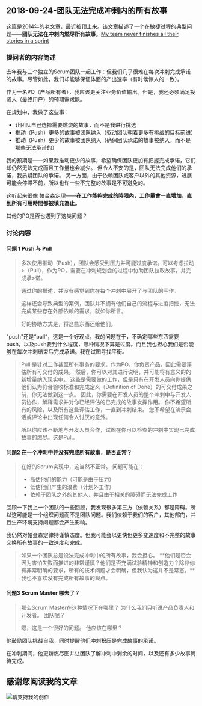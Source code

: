 ## 2018-09-24-团队无法完成冲刺内的所有故事


这篇是2014年的老文章，最近被顶上来。该文章描述了一个在敏捷过程的典型问题——**团队无法在冲刺内燃尽所有故事**。[My team never finishes all their stories in a sprint](https://www.scrum.org/forum/scrum-forum/5551/my-team-never-finishes-all-their-stories-sprint)


### 提问者的内容简述
去年我与三个独立的Scrum团队一起工作：但我们几乎很难在每次冲刺完成承诺的故事。尽管如此，我们却能够保证体面的产出速率（有时候惊人的一致）。

作为一名PO（产品所有者），我应该更关注业务价值输出。但是，我还必须满足投资人（最终用户）的预期需求能。

在规划中，我做了这些事：
- 让团队自己选择需要燃烧的故事，而不是我进行挑选
- 推动（Push）更多的故事被团队纳入（驱动团队朝着更多有挑战的目标前进） 
- 推动（Push）更少的故事被团队纳入（确保团队承诺的故事被纳入，而不是那些无法承诺的）

我的预期是——如果我推动更少的故事，希望确保团队更加有把握完成承诺，它们却仍然无法完成而且工作量也会减少。 但令人不安的是，团队无法完成他们的承诺，我质疑团队的承诺。 另一方面，由于依赖团队或客户以外的其他资源，进展可能会停滞不前，所以也许一些不完整的故事是不可避免的。

这听起来很像 [帕金森定理](https://zh.wikipedia.org/wiki/%E5%B8%95%E9%87%91%E6%A3%AE%E5%AE%9A%E7%90%86#cite_note-1)——**在工作能夠完成的時限內，工作量會一直增加，直到所有可用時間都被填充為止。**

其他的PO是否也遇到了这类问题？

### 讨论内容

#### 问题 1 Push 与 Pull
>多次使用推动（Push），团队会感受到压力并可能过度承诺。可以考虑拉动>（Pull），作为PO，需要在冲刺规划会的过程中协助团队拉取故事，并完成承>诺。
>
>通过你的描述，并没有感觉到你在每个冲刺中展开了与团队的写作。
>
>这样还会导致典型的案例，团队并不拥有他们自己的流程与进度把控，无法完成某些存在外部依赖的需求，就如你所言。
>
>好的协助方式是，将这些东西还给他们。

 "push"还是“pull”，这是一个好观点，我的问题在于，不确定哪些东西需要push，以及push要到什么程度，哪种情况下算是过度。而且我也担心我们是否能够在每次冲刺结束后完成承诺。我在试图寻找平衡。

> Pull 是针对工作甚至所有事务的要求。作为PO，你负责产品，因此需要评估所有可交付的成果。 然后，你可以对其进行说明，并可能将有意义的的新增量纳入现实中。
>这些是需要做的工作，但是只有在开发人员向你提供他们认为符合验收标准和完成定义（Definition of Done）的可交付成果之前，你无法做到这一点。 因此，你需要在开发人员的整个冲刺中与开发人员协作，解释需求并对你已经评估的已完成的故事发挥作用。 你不希望所有的风险，以及所有这些评估工作，一直到冲刺结束。 您不希望在演示会话或评论中出现任何令人讨厌的意外。
>
>所以你应该不断地与开发人员合作，试图在你可以检查的冲刺中实现已完成故事的燃尽。这是Pull。

#### 问题2 在一个冲刺中并没有完成所有故事，是否正常？

>在好的Scrum实现中，这当然不正常。 问题可能在：
>- 高估他们的能力（可能是由于压力）
>- 低估他们产生的浪费（计划外工作）
>- 依赖于团队之外的其他人，并且由于相关的障碍而无法完成工作

回顾一下我上一个团队的一些回顾，我发现很多第三方（依赖关系）都是障碍。所以这可能是一个组织问题而不是团队问题。我们依赖于我们的客户，其他部门，并且生产环境支持问题都会产生影响。

我仍然对帕金森定律持谨慎态度。但我可能会以更快但更多变速度和不完整的故事交换所有故事的一致速度和完成。

> 如果一个团队总是设法完成冲刺中的所有故事，我会担心。 **他们是否会因为害怕失败而推进的非常谨慎？他们是否充满试验精神和创造力？除非你有非常明确的要求，所有的技术问题才会明确，但我认为这并不是常态。**我也不喜欢没有完成所有故事的观点。


#### 问题3 Scrum Master 哪去了？

>那么Scrum Master在这种情况下在哪里？ 为什么我们只听说产品负责人和开发者。 团队呢？
>
> 嗯，这是一个很好的问题。 他应该在哪里？

他鼓励团队挑战自我，同时提醒他们冲刺积压是完成故事的承诺。

在冲刺期间，他更新燃尽图并让团队了解冲刺中剩余的时间，以及还有多少故事尚待完成。

## 感谢您阅读我的文章

![请支持我的创作](https://sggggy.github.io/images/rewards_code.jpg)
